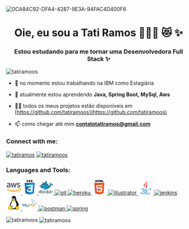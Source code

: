 ![0CA84C92-DFA4-4287-9E3A-94FAC4D400F6](https://user-images.githubusercontent.com/106891550/192014760-de206506-a9d9-462f-9b7f-7ce56ab6f534.gif)

<h1 align="center">Oie, eu sou a Tati Ramos 👩🏽‍💻 😻 ✨</h1>
<h3 align="center">Estou estudando para me tornar uma Desenvolvedora Full Stack ✨</h3>

<p align="left"> <img src="https://komarev.com/ghpvc/?username=tatiramoos&label=Profile%20views&color=0e75b6&style=flat" alt="tatiramoos" /> </p>

- 🔭 no momento estou trabalhando na IBM como Estagiária 

- 🌱 atualmente estou aprendendo **Java, Spring Boot, MySql, Aws**

- 👨‍💻 todos os meus projetos estão disponíveis em [https://github.com/tatiramoos](https://github.com/tatiramoos)

- 📫 como chegar até mim **contatotatiramos@gmail.com**

<h3 align="left">Connect with me:</h3>
<p align="left">
<a href="https://linkedin.com/in/tatiramos" target="blank"><img align="center" src="https://raw.githubusercontent.com/rahuldkjain/github-profile-readme-generator/master/src/images/icons/Social/linked-in-alt.svg" alt="tatiramos" height="30" width="40" /></a>
<a href="https://instagram.com/tatiramoos" target="blank"><img align="center" src="https://raw.githubusercontent.com/rahuldkjain/github-profile-readme-generator/master/src/images/icons/Social/instagram.svg" alt="tatiramoos" height="30" width="40" /></a>
</p>

<h3 align="left">Languages and Tools:</h3>
<p align="left"> <a href="https://aws.amazon.com" target="_blank" rel="noreferrer"> <img src="https://raw.githubusercontent.com/devicons/devicon/master/icons/amazonwebservices/amazonwebservices-original-wordmark.svg" alt="aws" width="40" height="40"/> </a> <a href="https://www.w3schools.com/css/" target="_blank" rel="noreferrer"> <img src="https://raw.githubusercontent.com/devicons/devicon/master/icons/css3/css3-original-wordmark.svg" alt="css3" width="40" height="40"/> </a> <a href="https://www.docker.com/" target="_blank" rel="noreferrer"> <img src="https://raw.githubusercontent.com/devicons/devicon/master/icons/docker/docker-original-wordmark.svg" alt="docker" width="40" height="40"/> </a> <a href="https://git-scm.com/" target="_blank" rel="noreferrer"> <img src="https://www.vectorlogo.zone/logos/git-scm/git-scm-icon.svg" alt="git" width="40" height="40"/> </a> <a href="https://heroku.com" target="_blank" rel="noreferrer"> <img src="https://www.vectorlogo.zone/logos/heroku/heroku-icon.svg" alt="heroku" width="40" height="40"/> </a> <a href="https://www.w3.org/html/" target="_blank" rel="noreferrer"> <img src="https://raw.githubusercontent.com/devicons/devicon/master/icons/html5/html5-original-wordmark.svg" alt="html5" width="40" height="40"/> </a> <a href="https://www.adobe.com/in/products/illustrator.html" target="_blank" rel="noreferrer"> <img src="https://www.vectorlogo.zone/logos/adobe_illustrator/adobe_illustrator-icon.svg" alt="illustrator" width="40" height="40"/> </a> <a href="https://www.java.com" target="_blank" rel="noreferrer"> <img src="https://raw.githubusercontent.com/devicons/devicon/master/icons/java/java-original.svg" alt="java" width="40" height="40"/> </a> <a href="https://www.jenkins.io" target="_blank" rel="noreferrer"> <img src="https://www.vectorlogo.zone/logos/jenkins/jenkins-icon.svg" alt="jenkins" width="40" height="40"/> </a> <a href="https://www.linux.org/" target="_blank" rel="noreferrer"> <img src="https://raw.githubusercontent.com/devicons/devicon/master/icons/linux/linux-original.svg" alt="linux" width="40" height="40"/> </a> <a href="https://www.mysql.com/" target="_blank" rel="noreferrer"> <img src="https://raw.githubusercontent.com/devicons/devicon/master/icons/mysql/mysql-original-wordmark.svg" alt="mysql" width="40" height="40"/> </a> <a href="https://postman.com" target="_blank" rel="noreferrer"> <img src="https://www.vectorlogo.zone/logos/getpostman/getpostman-icon.svg" alt="postman" width="40" height="40"/> </a> <a href="https://spring.io/" target="_blank" rel="noreferrer"> <img src="https://www.vectorlogo.zone/logos/springio/springio-icon.svg" alt="spring" width="40" height="40"/> </a> </p>

<p><img align="left" src="https://github-readme-stats.vercel.app/api/top-langs?username=tatiramoos&show_icons=true&locale=en&layout=compact" alt="tatiramoos" /></p>

<p>&nbsp;<img align="center" src="https://github-readme-stats.vercel.app/api?username=tatiramoos&show_icons=true&locale=en" alt="tatiramoos" /></p>

